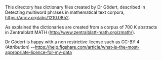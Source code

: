 This directory has  dictionary files created by Dr Gödert, described in
Detecting multiword phrases in mathematical text corpora, https://arxiv.org/abs/1210.0852.

As explained the dictionaries are created from a corpus of 700 K abstracts in 
Zentralblatt MATH (http://www.zentralblatt-math.org/zmath/).

Dr Gödert is happy with a non restrictive license such as  CC-BY 4 (Attribution)
--https://help.figshare.com/article/what-is-the-most-appropriate-licence-for-my-data 
